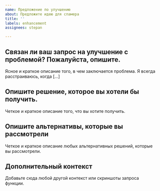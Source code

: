 ```yaml
---
name: Предложение по улучшению
about: Предложите идею для спамера
title: ''
labels: enhancement
assignees: stepan

---
```


## Связан ли ваш запрос на улучшение с проблемой? Пожалуйста, опишите.
Ясное и краткое описание того, в чем заключается проблема. Я всегда расстраиваюсь, когда [...]

## Опишите решение, которое вы хотели бы получить.
Четкое и краткое описание того, что вы хотите получить.

## Опишите альтернативы, которые вы рассмотрели
Четкое и краткое описание любых альтернативных решений, которые вы рассмотрели.

## Дополнительный контекст
Добавьте сюда любой другой контекст или скриншоты запроса функции.
